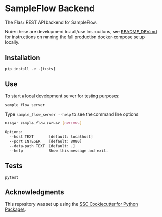 # SampleFlow Backend

The Flask REST API backend for SampleFlow.

Note: these are development install/use instructions, see
[README_DEV.md](https://github.com/ssciwr/sample_flow/blob/main/README_DEV.md)
for instructions on running the full production docker-compose setup locally.

## Installation

```pycon
pip install -e .[tests]
```

## Use

To start a local development server for testing purposes:

```bash
sample_flow_server
```

Type `sample_flow_server --help` to see the command line options:

```bash
Usage: sample_flow_server [OPTIONS]

Options:
  --host TEXT       [default: localhost]
  --port INTEGER    [default: 8080]
  --data-path TEXT  [default: .]
  --help            Show this message and exit.
```

## Tests

```pycon
pytest
```

## Acknowledgments

This repository was set up using the [SSC Cookiecutter for Python Packages](https://github.com/ssciwr/cookiecutter-python-package).
